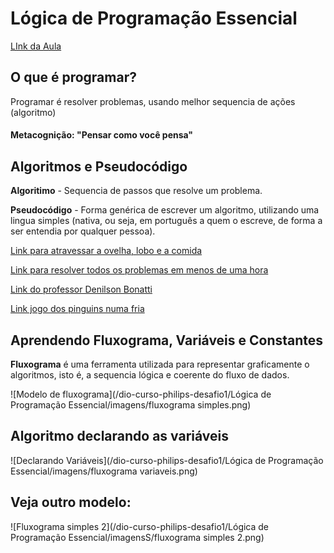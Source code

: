 # Lógica de Programação Essencial

  [LInk da Aula](https://web.dio.me/course/logica-de-programacao-essencial/learning/aea1ea26-fd56-417d-8272-6e15253f4405?back=/track/philips-fullstack-developer&tab=undefined&moduleId=undefined)



  ## O que é programar?

Programar é resolver problemas, usando melhor sequencia de ações (algoritmo)

#### Metacognição: "Pensar como você pensa"



## Algoritmos e Pseudocódigo

**Algoritimo** - Sequencia de passos que resolve um problema.

**Pseudocódigo** - Forma genérica de escrever um algoritmo, utilizando uma lingua simples (nativa, ou seja, em português a quem o escreve, de forma a ser entendia por qualquer pessoa).

[Link para atravessar a ovelha, lobo e a comida](https://www.proprofsgames.com/wolf-sheep-and-cabbage/)

[Link para resolver todos os problemas em menos de uma hora](@digitalinnovation.one)

[Link do professor Denilson Bonatti](@denilsonbonatti)

[Link jogo dos pinguins numa fria](https://rachacuca.com.br/jogos/pinguins-numa-fria/)



## Aprendendo Fluxograma, Variáveis e Constantes

**Fluxograma** é uma ferramenta utilizada para representar graficamente o algoritmos, isto é, a sequencia lógica e coerente do fluxo de dados.

![Modelo de fluxograma](/dio-curso-philips-desafio1/Lógica de Programação Essencial/imagens/fluxograma simples.png)



## Algoritmo declarando as variáveis

![Declarando Variáveis](/dio-curso-philips-desafio1/Lógica de Programação Essencial/imagens/fluxograma variaveis.png)

## Veja outro modelo:



![Fluxograma simples 2](/dio-curso-philips-desafio1/Lógica de Programação Essencial/imagensS/fluxograma simples 2.png)














